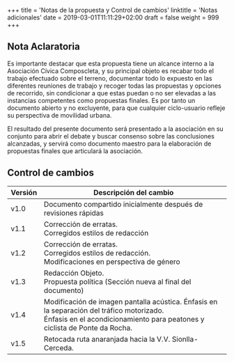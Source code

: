 +++
title = 'Notas de la propuesta y Control de cambios'
linktitle = 'Notas adicionales'
date = 2019-03-01T11:11:29+02:00
draft = false
weight = 999
+++

## Nota Aclaratoria

Es importante destacar que esta propuesta tiene un alcance interno a la Asociación Cívica Composcleta, y su principal objeto es recabar todo el trabajo efectuado sobre el terreno, documentar todo lo expuesto en las diferentes reuniones de trabajo y recoger todas las propuestas y opciones de recorrido, sin condicionar a que estas puedan o no ser elevadas a las instancias competentes como propuestas finales. Es por tanto un documento abierto y no excluyente, para que cualquier ciclo-usuario refleje su perspectiva de movilidad urbana.

El resultado del presente documento será presentado a la asociación en su conjunto para abrir el debate y buscar consenso sobre las conclusiones alcanzadas, y servirá como documento maestro para la elaboración de propuestas finales que articulará la asociación.

## Control de cambios

Versión  | Descripción del cambio
---------|-----------------------
 v1.0 | Documento compartido inicialmente después de revisiones rápidas
 v1.1 | Corrección de erratas. <br/> Corregidos estilos de redacción
 v1.2 | Corrección de erratas. <br/> Corregidos estilos de redacción. <br/> Modificaciones en perspectiva de género
 v1.3 | Redacción Objeto. <br/> Propuesta política (Sección nueva al final del documento)
 v1.4 | Modificación de imagen pantalla acústica. Énfasis en la separación del tráfico motorizado. <br/> Énfasis en el acondicionamiento para peatones y ciclista de Ponte da Rocha.
 v1.5 | Retocada ruta anaranjada hacia la V.V. Sionlla-Cerceda.

